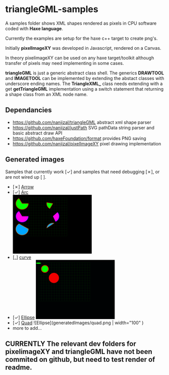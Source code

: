# triangleGML-samples
A samples folder shows XML shapes rendered as pixels in CPU software coded with **Haxe language**.

Currently the examples are setup for the haxe c++ target to create png's.  
  
Initially **pixelImageXY** was developed in Javascript, rendered on a Canvas.  
  
In theory pixelimageXY can be used on any haxe target/toolkit although transfer of pixels may need implementing in some cases.  
  
**triangleGML** is just a generic abstract class shell. The generics **DRAWTOOL** and **IMAGETOOL** can be implemented by extending the abstact classes with underscore ending names. The **TriangleXML_** class needs extending with a get **getTriangleGML** implementation using a switch statement that returning a shape class from an XML node name.
  
## Dependancies
- https://github.com/nanjizal/triangleGML abstract xml shape parser
- https://github.com/nanjizal/justPath SVG pathData string parser and basic abstract draw API 
- https://github.com/haxeFoundation/format provides PNG saving
- https://github.com/nanjizal/pixelImageXY pixel drawing implementation
  
## Generated images
Samples that currently work [&check;] and samples that need debugging [&cross;], or are not wired up [ ].
- [&cross;] [Arrow](generatedImages/arc.png)
- [&check;] [Arc](generatedImages/arc.png)  
    <img src="generatedImages/arc.png" width="250">
- [_] [curve](generatedImages/curve.png)  
- [&check;] [Ellipse](generatedImages/ellipse.png) 
    <img src="generatedImages/ellipse.png" width="250">
- [&check;] [Quad](generatedImages/quad.png) ![Ellipse](generatedImages/quad.png | width="100" )
- more to add...

## **CURRENTLY The relevant dev folders for pixelimageXY and triangleGML have not been commited on github, but need to test render of readme.**
